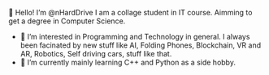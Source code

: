👋 Hello! I’m @nHardDrive
I am a collage student in IT course. Aimming to get a degree in Computer Science.
- 👀 I’m interested in Programming and Technology in general. I always been facinated by new stuff like AI, Folding Phones, Blockchain, VR and AR, Robotics, Self driving cars, stuff like that.
- 🌱 I’m currently mainly learning C++ and Python as a side hobby.


<!---
nHardDrive/nHardDrive is a ✨ special ✨ repository because its `README.md` (this file) appears on your GitHub profile.
You can click the Preview link to take a look at your changes.
--->
